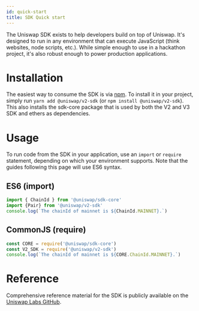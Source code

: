 ```yaml
---
id: quick-start
title: SDK Quick start
---
```


The Uniswap SDK exists to help developers build on top of Uniswap. It's designed to run in any environment that can execute JavaScript (think websites, node scripts, etc.). While simple enough to use in a hackathon project, it's also robust enough to power production applications.

# Installation

The easiest way to consume the SDK is via [npm](https://github.com/Uniswap/uniswap-v2-sdk). To install it in your project, simply run `yarn add @uniswap/v2-sdk` (or `npm install @uniswap/v2-sdk`). This also installs the sdk-core package that is used by both the V2 and V3 SDK and ethers as dependencies.

# Usage

To run code from the SDK in your application, use an `import` or `require` statement, depending on which your environment supports. Note that the guides following this page will use ES6 syntax.

## ES6 (import)

```typescript
import { ChainId } from '@uniswap/sdk-core'
import {Pair} from '@uniswap/v2-sdk'
console.log(`The chainId of mainnet is ${ChainId.MAINNET}.`)
```

## CommonJS (require)

```typescript
const CORE = require('@uniswap/sdk-core')
const V2_SDK = require('@uniswap/v2-sdk')
console.log(`The chainId of mainnet is ${CORE.ChainId.MAINNET}.`)
```

# Reference

Comprehensive reference material for the SDK is publicly available on the [Uniswap Labs GitHub](https://github.com/Uniswap).
